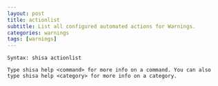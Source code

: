 ```yaml
---
layout: post
title: actionlist
subtitle: List all configured automated actions for Warnings.
categories: warnings
tags: [warnings]
---
```


`Syntax: shisa actionlist`

```
Type shisa help <command> for more info on a command. You can also type shisa help <category> for more info on a category.
```